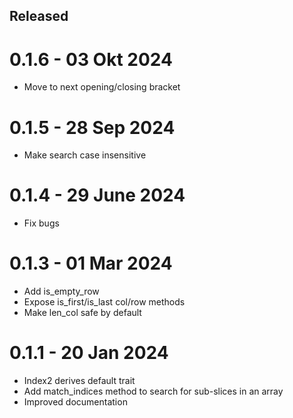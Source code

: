 Released
--------

0.1.6 - 03 Okt 2024
===================
- Move to next opening/closing bracket

0.1.5 - 28 Sep 2024
===================
- Make search case insensitive

0.1.4 - 29 June 2024
===================
- Fix bugs

0.1.3 - 01 Mar 2024
===================
- Add is_empty_row
- Expose is_first/is_last col/row methods
- Make len_col safe by default


0.1.1 - 20 Jan 2024
===================

- Index2 derives default trait
- Add match_indices method to search for sub-slices in an array
- Improved documentation
